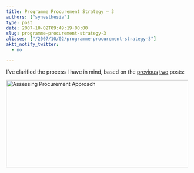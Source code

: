 ```yaml
---
title: Programme Procurement Strategy – 3
authors: ["synesthesia"]
type: post
date: 2007-10-02T09:49:19+00:00
slug: programme-procurement-strategy-3 
aliases: ["/2007/10/02/programme-procurement-strategy-3"]
aktt_notify_twitter:
  - no

---
```

I&#8217;ve clarified the process I have in mind, based on the [previous][1] [two][2] posts:

<a rel="attachment wp-att-1693" href="https://www.synesthesia.co.uk/blog/archives/2007/10/02/programme-procurement-strategy-3/assessing-procurement-approach/"><img class="aligncenter size-full wp-image-1693" title="Assessing Procurement Approach" src="https://www.synesthesia.co.uk/blog/wp/uploads/2007/10/assessing-procurement-approach.png" alt="Assessing Procurement Approach" width="495" height="237" /></a>

 [1]: https://www.synesthesia.co.uk/blog/archives/2007/10/01/programme-procurement-strategy-2/
 [2]: https://www.synesthesia.co.uk/blog/archives/2007/10/01/programme-procurement-strategy-1/